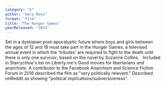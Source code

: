 ```yaml
---
category: "h"
author: "Gary Ross"
format: "film"
title: "The Hunger Games"
yearReleased: "2012"
---
```

Set in a dystopian post-apocalyptic future where boys and girls between the ages of 12 and 18 must take part in the Hunger Games, a televised annual event in which the 'tributes' are required to fight to the death until there is only one survivor; based on the novel by Suzanne Collins.
 
Included in Starrychloe's list on Liberty.me's						Good movies for libertarians and anarchists.			A contributor to the Facebook Anarchism and Science Fiction Forum in 2016 described the film as "very politically relevant." Described onReddit as showing "political implications/subversiveness".